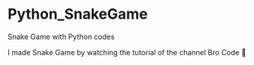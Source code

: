 # Python_SnakeGame

Snake Game with Python codes

I made Snake Game by watching the tutorial of the channel Bro Code 🗿
